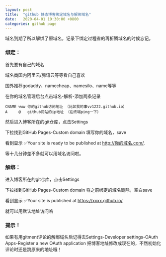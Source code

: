 ```yaml
---
layout: post
title:  "github 静态博客绑定域名与解绑域名"
date:   2020-04-01 19:30:00 +0800
categories: github page
---
```


域名到期了所以解绑了原域名，记录下绑定过程省的再折腾域名的时候忘记。

### 绑定：

首先要有自己的域名

域名商国内阿里云/腾讯云等等看自己喜欢

国外推荐godaddy、namecheap、namesilo、name等等

在你的域名管理后台点击域名-解析-添加两条记录

```
CNAME www 你的github访问地址 （比如我的事vv1222.github.io）
A     @   github网站的ip地址 （在终端ping一下）
```

然后进入博客所在的git仓库，点击Settings

下拉找到GitHub Pages-Custom domain 填写你的域名，save

看到显示 ✅Your site is ready to be published at http://你的域名.com/.

等十几分钟差不多就可以用域名访问啦。


### 解绑：

进入博客所在的git仓库，点击Settings

下拉找到GitHub Pages-Custom domain 将之前绑定的域名删除，空白save

看到显示 ✅Your site is published at https://xxxx.github.io/

就可以用默认地址访问咯

### 提示！
如果有用gitment评论的解绑域名后记得去Settings-Developer settings-OAuth Apps-Register a new OAuth application
把博客地址修改成现在的，不然初始化评论时还是跳原来的地址哦！
